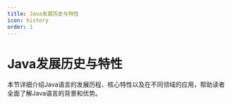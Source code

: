 ```yaml
---
title: Java发展历史与特性
icon: history
order: 1
---
```


# Java发展历史与特性

本节详细介绍Java语言的发展历程、核心特性以及在不同领域的应用，帮助读者全面了解Java语言的背景和优势。
